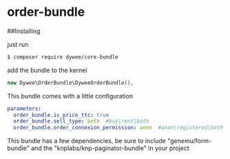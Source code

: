 # order-bundle

##Installing

just run
```bash
$ composer require dywee/core-bundle
```

add the bundle to the kernel
```php
new Dywee\OrderBundle\DyweeOrderBundle(),
```

This bundle comes with a little configuration 

```yml
parameters:
  order_bundle.is_price_ttc: true
  order_bundle.sell_type: both  #buy|rent|both
  order_bundle.order_connexion_permission: anon  #anon|registered|both
```

This bundle has a few dependencies, be sure to include "genemu/form-bundle" and the "knplabs/knp-paginator-bundle" in your project
